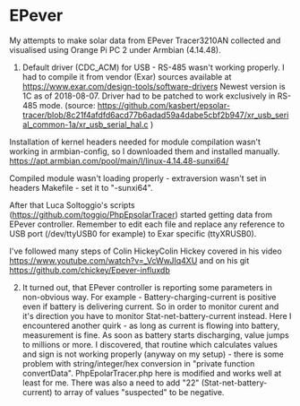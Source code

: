 # EPever

My attempts to make solar data from EPever Tracer3210AN collected and visualised using Orange Pi PC 2 under Armbian (4.14.48).

1. Default driver (CDC_ACM) for USB - RS-485 wasn't working properly. I had to compile it from vendor (Exar) sources
available at https://www.exar.com/design-tools/software-drivers
Newest version is 1C as of 2018-08-07. Driver had to be patched to work exclusively in RS-485 mode.
(source: https://github.com/kasbert/epsolar-tracer/blob/8c21f4afdfd6acd77b6adad59a4dabe5cbf2b947/xr_usb_serial_common-1a/xr_usb_serial_hal.c )

Installation of kernel headers needed for module compilation wasn't working in armbian-config, so I downloaded them and installed
manually. https://apt.armbian.com/pool/main/l/linux-4.14.48-sunxi64/

Compiled module wasn't loading properly - extraversion wasn't set in headers Makefile - set it to "-sunxi64".

After that Luca Soltoggio's scripts (https://github.com/toggio/PhpEpsolarTracer) started getting data from EPever controller.
Remember to edit each file and replace any reference to USB port (/dev/ttyUSB0 for example) to Exar specific (ttyXRUSB0). 

I've followed many steps of Colin HickeyColin Hickey covered in his video https://www.youtube.com/watch?v=_VcWwJIq4XU and on his git https://github.com/chickey/Epever-influxdb

2. It turned out, that EPever controller is reporting some parameters in non-obvious way. For example - Battery-charging-current is positive even if battery is delivering current. So in order to monitor curent and it's direction you have to monitor Stat-net-battery-current instead.
Here I encountered another quirk - as long as current is flowing into battery, measurement is fine. As soon as battery starts discharging, value jumps to millions or more. I discovered, that routine which calculates values and sign is not working properly (anyway on my setup) - there is some problem with string/integer/hex conversion in "private function convertData". PhpEpolarTracer.php here is modified and works well at least for me.
There was also a need to add "22" (Stat-net-battery-current) to array of values "suspected" to be negative.

